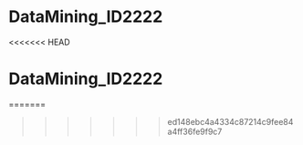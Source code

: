 # DataMining_ID2222
<<<<<<< HEAD
# DataMining_ID2222
=======
>>>>>>> ed148ebc4a4334c87214c9fee84a4ff36fe9f9c7
